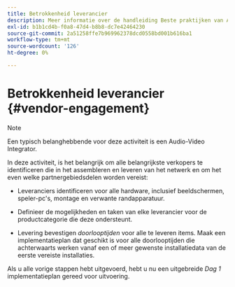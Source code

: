 ```yaml
---
title: Betrokkenheid leverancier
description: Meer informatie over de handleiding Beste praktijken van AEM Screens voor betrokkenheid van leveranciers.
exl-id: b1b1cd4b-f0a8-47d4-b8b8-dc7e42464230
source-git-commit: 2a51258ffe7b969962378dcd0558bd001b616ba1
workflow-type: tm+mt
source-wordcount: '126'
ht-degree: 0%

---
```


# Betrokkenheid leverancier {#vendor-engagement}

>[!NOTE]
>Een typisch belanghebbende voor deze activiteit is een Audio-Video Integrator.

In deze activiteit, is het belangrijk om alle belangrijkste verkopers te identificeren die in het assembleren en leveren van het netwerk en om het even welke partnergebiedsdelen worden vereist:

* Leveranciers identificeren voor alle hardware, inclusief beeldschermen, speler-pc&#39;s, montage en verwante randapparatuur.

* Definieer de mogelijkheden en taken van elke leverancier voor de productcategorie die deze ondersteunt.

* Levering bevestigen *doorlooptijden* voor alle te leveren items. Maak een implementatieplan dat geschikt is voor alle doorlooptijden die achterwaarts werken vanaf een of meer gewenste installatiedata van de eerste vereiste installaties.

Als u alle vorige stappen hebt uitgevoerd, hebt u nu een uitgebreide *Dag 1* implementatieplan gereed voor uitvoering.
